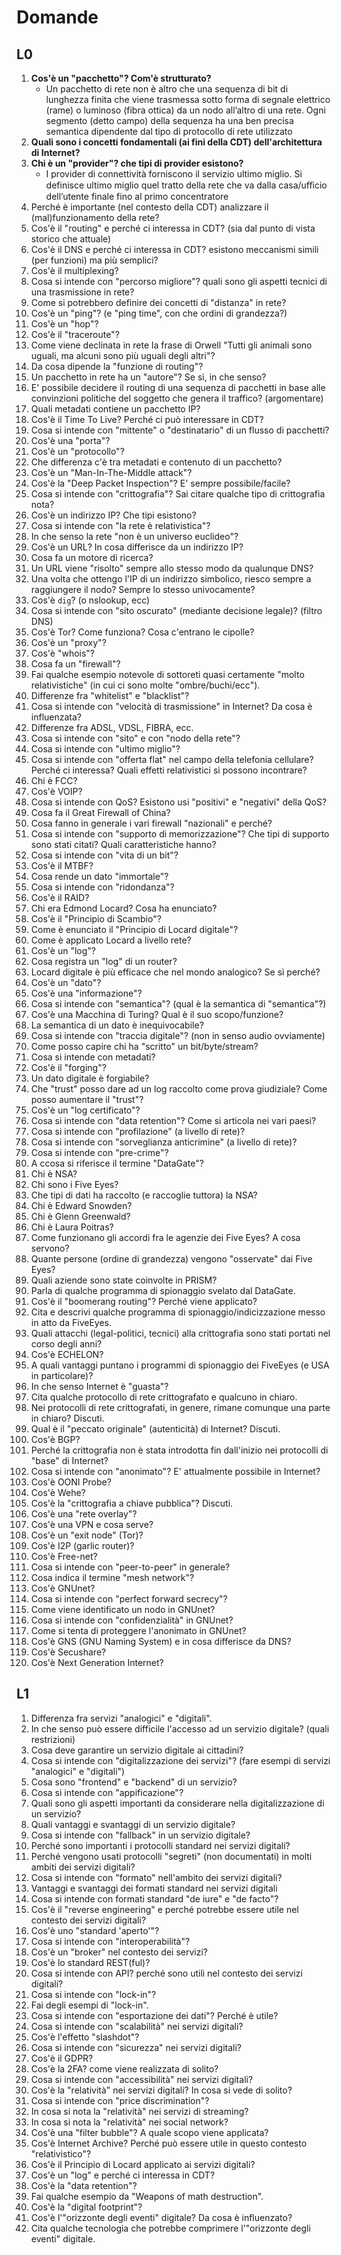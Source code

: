 # Domande
## L0
1) **Cos'è un "pacchetto"? Com'è strutturato?**
   - Un pacchetto di rete non è altro che una sequenza di bit di lunghezza finita che viene trasmessa sotto forma di segnale elettrico (rame) o luminoso (fibra ottica) da un nodo all’altro di una rete. Ogni segmento (detto campo) della sequenza ha una ben precisa semantica dipendente dal tipo di protocollo di rete utilizzato
2) **Quali sono i concetti fondamentali (ai fini della CDT) dell'architettura di Internet?**
3) **Chi è un "provider"? che tipi di provider esistono?**
	- I provider di connettività forniscono il servizio ultimo miglio. Si definisce ultimo miglio quel tratto della rete che va dalla casa/uﬀicio dell’utente finale fino al primo concentratore
1) Perché è importante (nel contesto della CDT) analizzare il (mal)funzionamento della rete?
2) Cos'è il "routing" e perché ci interessa in CDT? (sia dal punto di vista storico che attuale)
3) Cos'è il DNS e perché ci interessa in CDT? esistono meccanismi simili (per funzioni) ma più semplici?
4) Cos'è il multiplexing?
5) Cosa si intende con "percorso migliore"? quali sono gli aspetti tecnici di una trasmissione in rete?
6) Come si potrebbero definire dei concetti di "distanza" in rete?
7) Cos'è un "ping"? (e "ping time", con che ordini di grandezza?)
8) Cos'è un "hop"?
9) Cos'è il "traceroute"?
10) Come viene declinata in rete la frase di Orwell "Tutti gli animali sono uguali, ma alcuni sono più uguali degli altri"?
11) Da cosa dipende la "funzione di routing"?
12) Un pacchetto in rete ha un "autore"? Se sì, in che senso?
13) E' possibile decidere il routing di una sequenza di pacchetti in base alle convinzioni politiche del soggetto che genera il traffico? (argomentare)
14) Quali metadati contiene un pacchetto IP?
15) Cos'è il Time To Live? Perché ci può interessare in CDT?
16) Cosa si intende con "mittente" o "destinatario" di un flusso di pacchetti?
17) Cos'è una "porta"?
18) Cos'è un "protocollo"?
19) Che differenza c'è tra metadati e contenuto di un pacchetto?
20) Cos'è un "Man-In-The-Middle attack"?
21) Cos'è la "Deep Packet Inspection"? E' sempre possibile/facile?
22) Cosa si intende con "crittografia"? Sai citare qualche tipo di crittografia nota?
23) Cos'è un indirizzo IP? Che tipi esistono?
24) Cosa si intende con "la rete è relativistica"?
25) In che senso la rete "non è un universo euclideo"?
26) Cos'è un URL? In cosa differisce da un indirizzo IP?
27) Cosa fa un motore di ricerca?
28) Un URL viene "risolto" sempre allo stesso modo da qualunque DNS?
29) Una volta che ottengo l'IP di un indirizzo simbolico, riesco sempre a raggiungere il nodo? Sempre lo stesso univocamente?
30) Cos'è `dig`? (o nslookup, ecc)
31) Cosa si intende con "sito oscurato" (mediante decisione legale)? (filtro DNS)
32) Cos'è Tor? Come funziona? Cosa c'entrano le cipolle?
33) Cos'è un "proxy"?
34) Cos'è "whois"?
35) Cosa fa un "firewall"?
36) Fai qualche esempio notevole di sottoreti quasi certamente "molto relativistiche" (in cui ci sono molte "ombre/buchi/ecc").
37) Differenze fra "whitelist" e "blacklist"?
38) Cosa si intende con "velocità di trasmissione" in Internet? Da cosa è influenzata?
39) Differenze fra ADSL, VDSL, FIBRA, ecc.
40) Cosa si intende con "sito" e con "nodo della rete"?
41) Cosa si intende con "ultimo miglio"?
42) Cosa si intende con "offerta flat" nel campo della telefonia cellulare? Perché ci interessa? Quali effetti relativistici si possono incontrare?
43) Chi è FCC?
44) Cos'è VOIP?
45) Cosa si intende con QoS? Esistono usi "positivi" e "negativi" della QoS?
46) Cosa fa il Great Firewall of China?
47) Cosa fanno in generale i vari firewall "nazionali" e perché?
48) Cosa si intende con "supporto di memorizzazione"? Che tipi di supporto sono stati citati? Quali caratteristiche hanno?
49) Cosa si intende con "vita di un bit"?
50) Cos'è il MTBF?
51) Cosa rende un dato "immortale"?
52) Cosa si intende con "ridondanza"?
53) Cos'è il RAID?
54) Chi era Edmond Locard? Cosa ha enunciato?
55) Cos'è il "Principio di Scambio"?
56) Come è enunciato il "Principio di Locard digitale"?
57) Come è applicato Locard a livello rete?
58) Cos'è un "log"?
59) Cosa registra un "log" di un router?
60) Locard digitale è più efficace che nel mondo analogico? Se sì perché?
61) Cos'è un "dato"?
62) Cos'è una "informazione"?
63) Cosa si intende con "semantica"? (qual è la semantica di "semantica"?)
64) Cos'è una Macchina di Turing? Qual è il suo scopo/funzione?
65) La semantica di un dato è inequivocabile?
66) Cosa si intende con "traccia digitale"? (non in senso audio ovviamente)
67) Come posso capire chi ha "scritto" un bit/byte/stream?
68) Cosa si intende con metadati?
69) Cos'è il "forging"?
70) Un dato digitale è forgiabile?
71) Che "trust" posso dare ad un log raccolto come prova giudiziale? Come posso aumentare il "trust"?
72) Cos'è un "log certificato"?
73) Cosa si intende con "data retention"? Come si articola nei vari paesi?
74) Cosa si intende con "profilazione" (a livello di rete)?
75) Cosa si intende con "sorveglianza anticrimine" (a livello di rete)?
76) Cosa si intende con "pre-crime"?
77) A ccosa si riferisce il termine "DataGate"?
78) Chi è NSA?
79) Chi sono i Five Eyes?
80) Che tipi di dati ha raccolto (e raccoglie tuttora) la NSA?
81) Chi è Edward Snowden?
82) Chi è Glenn Greenwald?
83) Chi è Laura Poitras?
84) Come funzionano gli accordi fra le agenzie dei Five Eyes? A cosa servono?
85) Quante persone (ordine di grandezza) vengono "osservate" dai Five Eyes?
86) Quali aziende sono state coinvolte in PRISM?
87) Parla di qualche programma di spionaggio svelato dal DataGate.
88) Cos'è il "boomerang routing"? Perché viene applicato?
89) Cita e descrivi qualche programma di spionaggio/indicizzazione messo in atto da FiveEyes.
90) Quali attacchi (legal-politici, tecnici) alla crittografia sono stati portati nel corso degli anni?
91) Cos'è ECHELON?
92) A quali vantaggi puntano i programmi di spionaggio dei FiveEyes (e USA in particolare)?
93) In che senso Internet è "guasta"?
94) Cita qualche protocollo di rete crittografato e qualcuno in chiaro.
95) Nei protocolli di rete crittografati, in genere, rimane comunque una parte in chiaro? Discuti.
96) Qual è il "peccato originale" (autenticità) di Internet? Discuti.
97) Cos'è BGP?
98) Perché la crittografia non è stata introdotta fin dall'inizio nei protocolli di "base" di Internet?
99) Cosa si intende con "anonimato"? E' attualmente possibile in Internet?
100) Cos'è OONI Probe?
101) Cos'è Wehe?
102) Cos'è la "crittografia a chiave pubblica"? Discuti.
103) Cos'è una "rete overlay"?
104) Cos'è una VPN e cosa serve?
105) Cos'è un "exit node" (Tor)?
106) Cos'è I2P (garlic router)?
107) Cos'è Free-net?
108) Cosa si intende con "peer-to-peer" in generale?
109) Cosa indica il termine "mesh network"?
110) Cos'è GNUnet?
111) Cosa si intende con "perfect forward secrecy"?
112) Come viene identificato un nodo in GNUnet?
113) Cosa si intende con "confidenzialità" in GNUnet?
114) Come si tenta di proteggere l'anonimato in GNUnet?
115) Cos'è GNS (GNU Naming System) e in cosa differisce da DNS?
116) Cos'è Secushare?
117) Cos'è Next Generation Internet?

## L1
1) Differenza fra servizi "analogici" e "digitali".
2) In che senso può essere difficile l'accesso ad un servizio digitale? (quali restrizioni)
3) Cosa deve garantire un servizio digitale ai cittadini?
4) Cosa si intende con "digitalizzazione dei servizi"? (fare esempi di servizi "analogici" e "digitali")
5) Cosa sono "frontend" e "backend" di un servizio?
6) Cosa si intende con "appificazione"?
7) Quali sono gli aspetti importanti da considerare nella digitalizzazione di un servizio?
8) Quali vantaggi e svantaggi di un servizio digitale?
9) Cosa si intende con "fallback" in un servizio digitale?
10) Perché sono importanti i protocolli standard nei servizi digitali?
11) Perché vengono usati protocolli "segreti" (non documentati) in molti ambiti dei servizi digitali?
12) Cosa si intende con "formato" nell'ambito dei servizi digitali?
13) Vantaggi e svantaggi dei formati standard nei servizi digitali
14) Cosa si intende con formati standard "de iure" e "de facto"?
15) Cos'è il "reverse engineering" e perché potrebbe essere utile nel contesto dei servizi digitali?
16) Cos'è uno "standard 'aperto'"?
17) Cosa si intende con "interoperabilità"?
18) Cos'è un "broker" nel contesto dei servizi?
19) Cos'è lo standard REST(ful)?
20) Cosa si intende con API? perché sono utili nel contesto dei servizi digitali?
21) Cosa si intende con "lock-in"?
22) Fai degli esempi di "lock-in".
23) Cosa si intende con "esportazione dei dati"? Perché è utile?
24) Cosa si intende con "scalabilità" nei servizi digitali?
25) Cos'è l'effetto "slashdot"?
26) Cosa si intende con "sicurezza" nei servizi digitali?
27) Cos'è il GDPR?
28) Cos'è la 2FA? come viene realizzata di solito?
29) Cosa si intende con "accessibilità" nei servizi digitali?
30) Cos'è la "relatività" nei servizi digitali? In cosa si vede di solito?
31) Cosa si intende con "price discrimination"?
32) In cosa si nota la "relatività" nei servizi di streaming?
33) In cosa si nota la "relatività" nei social network?
34) Cos'è una "filter bubble"? A quale scopo viene applicata?
35) Cos'è Internet Archive? Perché può essere utile in questo contesto "relativistico"?
36) Cos'è il Principio di Locard applicato ai servizi digitali?
37) Cos'è un "log" e perché ci interessa in CDT?
38) Cos'è la "data retention"?
39) Fai qualche esempio da "Weapons of math destruction".
40) Cos'è la "digital footprint"?
41) Cos'è l'"orizzonte degli eventi" digitale? Da cosa è influenzato?
42) Cita qualche tecnologia che potrebbe comprimere l'"orizzonte degli eventi" digitale.
